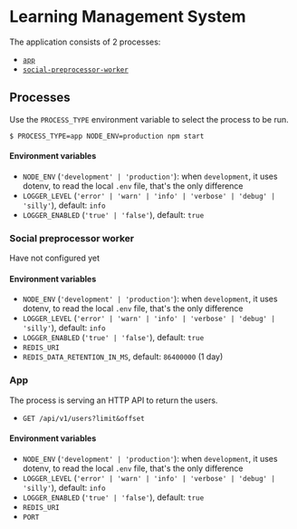 # Learning Management System

The application consists of 2 processes:

  - [`app`](#app)
  - [`social-preprocessor-worker`](#social-preprocessor-worker)

## Processes

Use the `PROCESS_TYPE` environment variable to select the process to be run.

```shell
$ PROCESS_TYPE=app NODE_ENV=production npm start
```

#### Environment variables

  - `NODE_ENV` (`'development' | 'production'`): when `development`, it uses dotenv, to read the local `.env` file, that's the only difference
  - `LOGGER_LEVEL` (`'error' | 'warn' | 'info' | 'verbose' | 'debug' | 'silly'`), default: `info`
  - `LOGGER_ENABLED` (`'true' | 'false'`), default: `true`

### Social preprocessor worker

Have not configured yet

#### Environment variables

  - `NODE_ENV` (`'development' | 'production'`): when `development`, it uses dotenv, to read the local `.env` file, that's the only difference
  - `LOGGER_LEVEL` (`'error' | 'warn' | 'info' | 'verbose' | 'debug' | 'silly'`), default: `info`
  - `LOGGER_ENABLED` (`'true' | 'false'`), default: `true`
  - `REDIS_URI`
  - `REDIS_DATA_RETENTION_IN_MS`, default: `86400000` (1 day)

### App

The process is serving an HTTP API to return the users.

  - `GET /api/v1/users?limit&offset`

#### Environment variables

  - `NODE_ENV` (`'development' | 'production'`): when `development`, it uses dotenv, to read the local `.env` file, that's the only difference
  - `LOGGER_LEVEL` (`'error' | 'warn' | 'info' | 'verbose' | 'debug' | 'silly'`), default: `info`
  - `LOGGER_ENABLED` (`'true' | 'false'`), default: `true`
  - `REDIS_URI`
  - `PORT`
